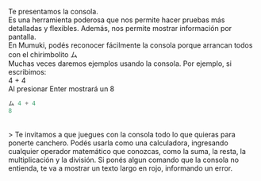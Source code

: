 Te presentamos la consola.<br>
Es una herramienta poderosa que nos permite hacer pruebas más detalladas y flexibles. Además, nos permite mostrar información por pantalla.<br>
En Mumuki, podés reconocer fácilmente la consola porque arrancan todos con el chirimbolito ム<br>
Muchas veces daremos ejemplos usando la consola. Por ejemplo, si escribimos:<br>
4 + 4<br>
Al presionar Enter mostrará un 8<br>
``` python
ム 4 + 4
8
```
<br>
> Te invitamos a que juegues con la consola todo lo que quieras para ponerte canchero. Podés usarla como una calculadora, ingresando cualquier operador matemático que conozcas, como la suma, la resta, la multiplicación y la división. Si ponés algun comando que la consola no entienda, te va a mostrar un texto largo en rojo, informando un error.